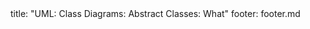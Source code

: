 <frontmatter>
title: "UML: Class Diagrams: Abstract Classes: What"
footer: footer.md
</frontmatter>

<include src="unit-inPage-asFlat.md" boilerplate />